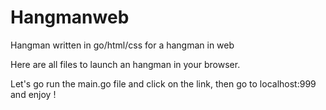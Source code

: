 # Hangmanweb
Hangman written in go/html/css for a hangman in web

Here are all files to launch an hangman in your browser.

Let's go run the main.go file and click on the link, then go to localhost:999 and enjoy !
